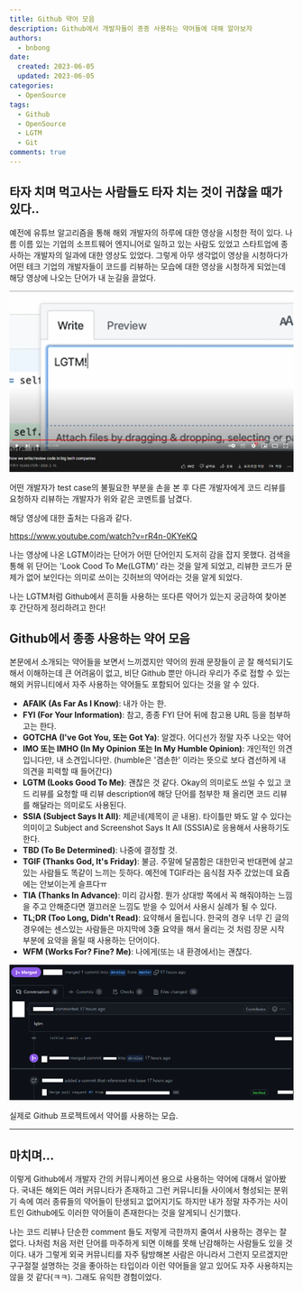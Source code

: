 ```yaml
---
title: Github 약어 모음
description: Github에서 개발자들이 종종 사용하는 약어들에 대해 알아보자
authors:
  - bnbong
date:
  created: 2023-06-05
  updated: 2023-06-05
categories:
  - OpenSource
tags:
  - Github
  - OpenSource
  - LGTM
  - Git
comments: true
---
```


## 타자 치며 먹고사는 사람들도 타자 치는 것이 귀찮을 때가 있다..

예전에 유튜브 알고리즘을 통해 해외 개발자의 하루에 대한 영상을 시청한 적이 있다. 나름 이름 있는 기업의 소프트웨어 엔지니어로 일하고 있는 사람도 있었고 스타트업에 종사하는 개발자의 일과에 대한 영상도 있었다. 그렇게 아무 생각없이 영상을 시청하다가 어떤 테크 기업의 개발자들이 코드를 리뷰하는 모습에 대한 영상을 시청하게 되었는데 해당 영상에 나오는 단어가 내 눈길을 끌었다.

![LGTM.png](./LGTM.png)

어떤 개발자가 test case의 불필요한 부분을 손을 본 후 다른 개발자에게 코드 리뷰를 요청하자 리뷰하는 개발자가 위와 같은 코멘트를 남겼다.

해당 영상에 대한 출처는 다음과 같다.

<https://www.youtube.com/watch?v=rR4n-0KYeKQ>

나는 영상에 나온 LGTM이라는 단어가 어떤 단어인지 도저히 감을 잡지 못했다. 검색을 통해 위 단어는 'Look Cood To Me(LGTM)' 라는 것을 알게 되었고, 리뷰한 코드가 문제가 없어 보인다는 의미로 쓰이는 깃허브의 약어라는 것을 알게 되었다.

나는 LGTM처럼 Github에서 흔히들 사용하는 또다른 약어가 있는지 궁금하여 찾아본 후 간단하게 정리하려고 한다!

<!-- more -->

## Github에서 종종 사용하는 약어 모음

본문에서 소개되는 약어들을 보면서 느끼겠지만 약어의 원래 문장들이 곧 잘 해석되기도 해서 이해하는데 큰 어려움이 없고, 비단 Github 뿐만 아니라 우리가 주로 접할 수 있는 해외 커뮤니티에서 자주 사용하는 약어들도 포함되어 있다는 것을 알 수 있다.

- **AFAIK (As Far As I Know)**: 내가 아는 한.
- **FYI (For Your Information)**: 참고, 종종 FYI 단어 뒤에 참고용 URL 등을 첨부하고는 한다.
- **GOTCHA (I've Got You, 또는 Got Ya)**: 알겠다. 어디선가 정말 자주 나오는 약어
- **IMO 또는 IMHO (In My Opinion 또는 In My Humble Opinion)**: 개인적인 의견입니다만, 내 소견입니다만. (humble은 '겸손한' 이라는 뜻으로 보다 겸선하게 내 의견을 피력할 때 들어간다)
- **LGTM (Looks Good To Me)**: 괜찮은 것 같다. Okay의 의미로도 쓰일 수 있고 코드 리뷰를 요청할 때 리뷰 description에 해당 단어를 첨부한 채 올리면 코드 리뷰를 해달라는 의미로도 사용된다.
- **SSIA (Subject Says It All)**: 제곧네(제목이 곧 내용). 타이틀만 봐도 알 수 있다는 의미이고 Subject and Screenshot Says It All (SSSIA)로 응용해서 사용하기도 한다.
- **TBD (To Be Determined)**: 나중에 결정할 것.
- **TGIF (Thanks God, It's Friday)**: 불금. 주말에 달콤함은 대한민국 반대편에 살고 있는 사람들도 똑같이 느끼는 듯하다. 예전에 TGIF라는 음식점 자주 갔었는데 요즘에는 안보이는게 슬프다ㅠ
- **TIA (Thanks In Advance)**: 미리 감사함. 뭔가 상대방 쪽에서 꼭 해줘야하는 느낌을 주고 안해준다면 껄끄러운 느낌도 받을 수 있어서 사용시 실례가 될 수 있다.
- **TL;DR (Too Long, Didn't Read)**: 요약해서 올립니다. 한국의 경우 너무 긴 글의 경우에는 센스있는 사람들은 마지막에 3줄 요약을 해서 올리는 것 처럼 장문 시작 부분에 요약을 올릴 때 사용하는 단어이다.
- **WFM (Works For? Fine? Me)**: 나에게(또는 내 환경에서)는 괜찮다.

![real_lgtm.png](./real_lgtm.png)

실제로 Github 프로젝트에서 약어를 사용하는 모습.

---

## 마치며...

이렇게 Github에서 개발자 간의 커뮤니케이션 용으로 사용하는 약어에 대해서 알아봤다. 국내든 해외든 여러 커뮤니타가 존재하고 그런 커뮤니티들 사이에서 형성되는 분위기 속에 여러 종류들의 약어들이 탄생되고 없어지기도 하지만 내가 정말 자주가는 사이트인 Github에도 이러한 약어들이 존재한다는 것을 알게되니 신기했다.

나는 코드 리뷰나 단순한 comment 들도 저렇게 극한까지 줄여서 사용하는 경우는 잘 없다. 나처럼 처음 저런 단어를 마주하게 되면 이해를 못해 난감해하는 사람들도 있을 것이다. 내가 그렇게 외국 커뮤니티를 자주 탐방해본 사람은 아니라서 그런지 모르겠지만 구구절절 설명하는 것을 좋아하는 타입이라 이런 약어들을 알고 있어도 자주 사용하지는 않을 것 같다(ㅋㅋ). 그래도 유익한 경험이었다.
